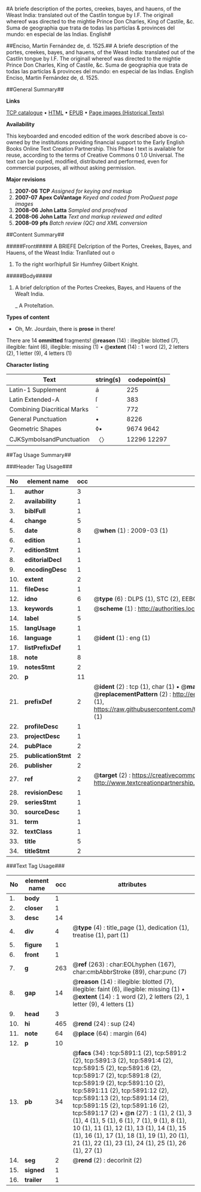 #A briefe description of the portes, creekes, bayes, and hauens, of the Weast India: translated out of the Castlin tongue by I.F. The originall whereof was directed to the mightie Prince Don Charles, King of Castile, &c. Suma de geographia que trata de todas las particlas & provinces del mundo: en especial de las Indias. English#

##Enciso, Martin Fernández de, d. 1525.##
A briefe description of the portes, creekes, bayes, and hauens, of the Weast India: translated out of the Castlin tongue by I.F. The originall whereof was directed to the mightie Prince Don Charles, King of Castile, &c.
Suma de geographia que trata de todas las particlas & provinces del mundo: en especial de las Indias. English
Enciso, Martin Fernández de, d. 1525.

##General Summary##

**Links**

[TCP catalogue](http://www.ota.ox.ac.uk/tcp/)  • 
[HTML](http://tei.it.ox.ac.uk/tcp/Texts-HTML/free/A00/A00689.html)  • 
[EPUB](http://tei.it.ox.ac.uk/tcp/Texts-EPUB/free/A00/A00689.epub) • 
[Page images (Historical Texts)](https://data.historicaltexts.jisc.ac.uk/view?pubId=eebo-99841316e&pageId=eebo-99841316e-5891-1)

**Availability**

This keyboarded and encoded edition of the
	       work described above is co-owned by the institutions
	       providing financial support to the Early English Books
	       Online Text Creation Partnership. This Phase I text is
	       available for reuse, according to the terms of Creative
	       Commons 0 1.0 Universal. The text can be copied,
	       modified, distributed and performed, even for
	       commercial purposes, all without asking permission.

**Major revisions**

1. __2007-06__ __TCP__ *Assigned for keying and markup*
1. __2007-07__ __Apex CoVantage__ *Keyed and coded from ProQuest page images*
1. __2008-06__ __John Latta__ *Sampled and proofread*
1. __2008-06__ __John Latta__ *Text and markup reviewed and edited*
1. __2008-09__ __pfs__ *Batch review (QC) and XML conversion*

##Content Summary##

#####Front#####
A BRIEFE Deſcription of the Portes, Creekes, Bayes, and Hauens, of the Weast India: Tranſlated out o
1. To the right worſhipfull Sir Humfrey Gilbert Knight.

#####Body#####

1. A brief deſcription of the Portes Creekes, Bayes, and Hauens of the Weaſt India.

    _ A Proteſtation.

**Types of content**

  * Oh, Mr. Jourdain, there is **prose** in there!

There are 14 **ommitted** fragments! 
 @__reason__ (14) : illegible: blotted (7), illegible: faint (6), illegible: missing (1)  •  @__extent__ (14) : 1 word (2), 2 letters (2), 1 letter (9), 4 letters (1)

**Character listing**


|Text|string(s)|codepoint(s)|
|---|---|---|
|Latin-1 Supplement|á|225|
|Latin Extended-A|ſ|383|
|Combining             Diacritical Marks|̄|772|
|General Punctuation|•|8226|
|Geometric Shapes|◊▪|9674 9642|
|CJKSymbolsandPunctuation|〈〉|12296 12297|

##Tag Usage Summary##

###Header Tag Usage###

|No|element name|occ|attributes|
|---|---|---|---|
|1.|__author__|3||
|2.|__availability__|1||
|3.|__biblFull__|1||
|4.|__change__|5||
|5.|__date__|8| @__when__ (1) : 2009-03 (1)|
|6.|__edition__|1||
|7.|__editionStmt__|1||
|8.|__editorialDecl__|1||
|9.|__encodingDesc__|1||
|10.|__extent__|2||
|11.|__fileDesc__|1||
|12.|__idno__|6| @__type__ (6) : DLPS (1), STC (2), EEBO-CITATION (1), PROQUEST (1), VID (1)|
|13.|__keywords__|1| @__scheme__ (1) : http://authorities.loc.gov/ (1)|
|14.|__label__|5||
|15.|__langUsage__|1||
|16.|__language__|1| @__ident__ (1) : eng (1)|
|17.|__listPrefixDef__|1||
|18.|__note__|8||
|19.|__notesStmt__|2||
|20.|__p__|11||
|21.|__prefixDef__|2| @__ident__ (2) : tcp (1), char (1)  •  @__matchPattern__ (2) : ([0-9\-]+):([0-9IVX]+) (1), (.+) (1)  •  @__replacementPattern__ (2) : http://eebo.chadwyck.com/downloadtiff?vid=$1&page=$2 (1), https://raw.githubusercontent.com/textcreationpartnership/Texts/master/tcpchars.xml#$1 (1)|
|22.|__profileDesc__|1||
|23.|__projectDesc__|1||
|24.|__pubPlace__|2||
|25.|__publicationStmt__|2||
|26.|__publisher__|2||
|27.|__ref__|2| @__target__ (2) : https://creativecommons.org/publicdomain/zero/1.0/ (1), http://www.textcreationpartnership.org/docs/. (1)|
|28.|__revisionDesc__|1||
|29.|__seriesStmt__|1||
|30.|__sourceDesc__|1||
|31.|__term__|1||
|32.|__textClass__|1||
|33.|__title__|5||
|34.|__titleStmt__|2||


###Text Tag Usage###

|No|element name|occ|attributes|
|---|---|---|---|
|1.|__body__|1||
|2.|__closer__|1||
|3.|__desc__|14||
|4.|__div__|4| @__type__ (4) : title_page (1), dedication (1), treatise (1), part (1)|
|5.|__figure__|1||
|6.|__front__|1||
|7.|__g__|263| @__ref__ (263) : char:EOLhyphen (167), char:cmbAbbrStroke (89), char:punc (7)|
|8.|__gap__|14| @__reason__ (14) : illegible: blotted (7), illegible: faint (6), illegible: missing (1)  •  @__extent__ (14) : 1 word (2), 2 letters (2), 1 letter (9), 4 letters (1)|
|9.|__head__|3||
|10.|__hi__|465| @__rend__ (24) : sup (24)|
|11.|__note__|64| @__place__ (64) : margin (64)|
|12.|__p__|10||
|13.|__pb__|34| @__facs__ (34) : tcp:5891:1 (2), tcp:5891:2 (2), tcp:5891:3 (2), tcp:5891:4 (2), tcp:5891:5 (2), tcp:5891:6 (2), tcp:5891:7 (2), tcp:5891:8 (2), tcp:5891:9 (2), tcp:5891:10 (2), tcp:5891:11 (2), tcp:5891:12 (2), tcp:5891:13 (2), tcp:5891:14 (2), tcp:5891:15 (2), tcp:5891:16 (2), tcp:5891:17 (2)  •  @__n__ (27) : 1 (1), 2 (1), 3 (1), 4 (1), 5 (1), 6 (1), 7 (1), 9 (1), 8 (1), 10 (1), 11 (1), 12 (1), 13 (1), 14 (1), 15 (1), 16 (1), 17 (1), 18 (1), 19 (1), 20 (1), 21 (1), 22 (1), 23 (1), 24 (1), 25 (1), 26 (1), 27 (1)|
|14.|__seg__|2| @__rend__ (2) : decorInit (2)|
|15.|__signed__|1||
|16.|__trailer__|1||
